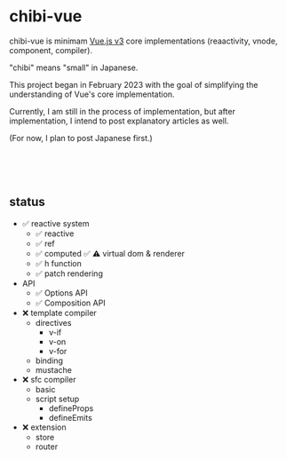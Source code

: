 # chibi-vue
chibi-vue is minimam [Vue.js v3](https://github.com/vuejs/core) core implementations (reaactivity, vnode, component, compiler).

"chibi" means "small" in Japanese. 

This project began in February 2023 with the goal of simplifying the understanding of Vue's core implementation.

Currently, I am still in the process of implementation, but after implementation, I intend to post explanatory articles as well.

(For now, I plan to post Japanese first.)

<br/>
<br/>
<br/>

## status

- ✅ reactive system  
  - ✅ reactive
  - ✅ ref
  - ✅ computed
✅ ⚠️ virtual dom & renderer  
  - ✅ h function
  - ✅ patch rendering
- API
  - ✅ Options API
  - ✅ Composition API
- ❌ template compiler  
  - directives
    - v-if
    - v-on
    - v-for
  - binding
  - mustache
- ❌ sfc compiler
  - basic
  - script setup
    - defineProps
    - defineEmits
- ❌ extension
  - store
  - router

